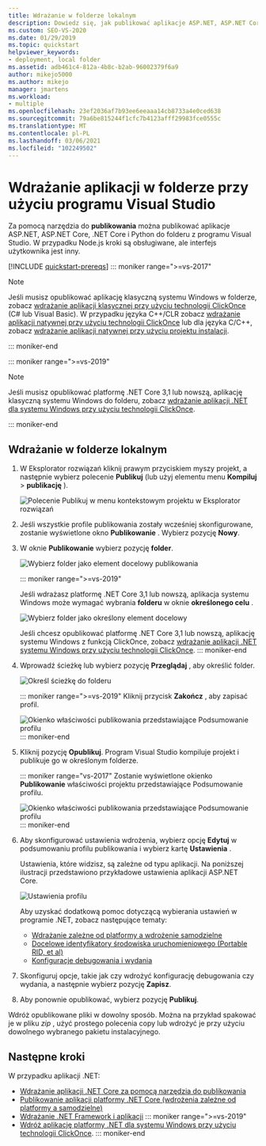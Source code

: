 ```yaml
---
title: Wdrażanie w folderze lokalnym
description: Dowiedz się, jak publikować aplikacje ASP.NET, ASP.NET Core, .NET Core i Python w folderze z programu Visual Studio za pomocą narzędzia do publikowania.
ms.custom: SEO-VS-2020
ms.date: 01/29/2019
ms.topic: quickstart
helpviewer_keywords:
- deployment, local folder
ms.assetid: adb461c4-812a-4b8c-b2ab-96002379f6a9
author: mikejo5000
ms.author: mikejo
manager: jmartens
ms.workload:
- multiple
ms.openlocfilehash: 23ef2036af7b93ee6eeaaa14cb8733a4e0ced638
ms.sourcegitcommit: 79a6be815244f1cfc7b4123afff29983fce0555c
ms.translationtype: MT
ms.contentlocale: pl-PL
ms.lasthandoff: 03/06/2021
ms.locfileid: "102249502"
---
```

# <a name="deploy-an-app-to-a-folder-using-visual-studio"></a>Wdrażanie aplikacji w folderze przy użyciu programu Visual Studio

Za pomocą narzędzia do **publikowania** można publikować aplikacje ASP.NET, ASP.NET Core, .NET Core i Python do folderu z programu Visual Studio. W przypadku Node.js kroki są obsługiwane, ale interfejs użytkownika jest inny.

[!INCLUDE [quickstart-prereqs](includes/quickstart-prereqs.md)]
::: moniker range=">=vs-2017"
> [!NOTE]
> Jeśli musisz opublikować aplikację klasyczną systemu Windows w folderze, zobacz [wdrażanie aplikacji klasycznej przy użyciu technologii ClickOnce](how-to-publish-a-clickonce-application-using-the-publish-wizard.md) (C# lub Visual Basic). W przypadku języka C++/CLR zobacz [wdrażanie aplikacji natywnej przy użyciu technologii ClickOnce](/cpp/windows/clickonce-deployment-for-visual-cpp-applications) lub dla języka C/C++, zobacz [wdrażanie aplikacji natywnej przy użyciu projektu instalacji](/cpp/windows/walkthrough-deploying-a-visual-cpp-application-by-using-a-setup-project).

::: moniker-end

::: moniker range=">=vs-2019"
> [!NOTE]
> Jeśli musisz opublikować platformę .NET Core 3,1 lub nowszą, aplikację klasyczną systemu Windows do folderu, zobacz [wdrażanie aplikacji .NET dla systemu Windows przy użyciu technologii ClickOnce](quickstart-deploy-using-clickonce-folder.md).

::: moniker-end

## <a name="deploy-to-a-local-folder"></a>Wdrażanie w folderze lokalnym

1. W Eksplorator rozwiązań kliknij prawym przyciskiem myszy projekt, a następnie wybierz polecenie **Publikuj** (lub użyj elementu menu **Kompiluj**  >  **publikację** ).

    ![Polecenie Publikuj w menu kontekstowym projektu w Eksplorator rozwiązań](../deployment/media/quickstart-publish.png "Wybierz pozycję Publikuj")

1. Jeśli wszystkie profile publikowania zostały wcześniej skonfigurowane, zostanie wyświetlone okno **Publikowanie** . Wybierz pozycję **Nowy**.

1. W oknie **Publikowanie** wybierz pozycję **folder**.

   ![Wybierz folder jako element docelowy publikowania](../deployment/media/quickstart-publish-folder-new.png "Wybierz folder")

   ::: moniker range=">=vs-2019"

   Jeśli wdrażasz platformę .NET Core 3,1 lub nowszą, aplikacja systemu Windows może wymagać wybrania **folderu** w oknie **określonego celu** .

   ![Wybierz folder jako określony element docelowy](../deployment/media/quickstart-publish-folder-targets.png "Wybierz konkretny element docelowy")

   Jeśli chcesz opublikować platformę .NET Core 3,1 lub nowszą, aplikację systemu Windows z funkcją ClickOnce, zobacz [wdrażanie aplikacji .NET systemu Windows przy użyciu technologii ClickOnce](quickstart-deploy-using-clickonce-folder.md).
   ::: moniker-end

1. Wprowadź ścieżkę lub wybierz pozycję **Przeglądaj** , aby określić folder.

   ![Określ ścieżkę do folderu](../deployment/media/quickstart-publish-folder-path.png "Wybierz folder")

   ::: moniker range=">=vs-2019"
   Kliknij przycisk **Zakończ** , aby zapisać profil.

   ![Okienko właściwości publikowania przedstawiające Podsumowanie profilu](../deployment/media/quickstart-publish-folder-summary.png)
   ::: moniker-end

1. Kliknij pozycję **Opublikuj**. Program Visual Studio kompiluje projekt i publikuje go w określonym folderze.

   ::: moniker range="vs-2017"
   Zostanie wyświetlone okienko **Publikowanie** właściwości projektu przedstawiające Podsumowanie profilu.

   ![Okienko właściwości publikowania przedstawiające Podsumowanie profilu](../deployment/media/quickstart-publish-folder-summary.png)
   ::: moniker-end

1. Aby skonfigurować ustawienia wdrożenia, wybierz opcję **Edytuj** w podsumowaniu profilu publikowania i wybierz kartę **Ustawienia** .

   Ustawienia, które widzisz, są zależne od typu aplikacji. Na poniższej ilustracji przedstawiono przykładowe ustawienia aplikacji ASP.NET Core.

    ![Ustawienia profilu](../deployment/media/quickstart-profile-settings.png "Ustawienia profilu")

    Aby uzyskać dodatkową pomoc dotyczącą wybierania ustawień w programie .NET, zobacz następujące tematy:

    - [Wdrażanie zależne od platformy a wdrożenie samodzielne](/dotnet/core/deploying/)
    - [Docelowe identyfikatory środowiska uruchomieniowego (Portable RID, et al)](/dotnet/core/rid-catalog)
    - [Konfiguracje debugowania i wydania](../ide/understanding-build-configurations.md)

1. Skonfiguruj opcje, takie jak czy wdrożyć konfigurację debugowania czy wydania, a następnie wybierz pozycję **Zapisz**.

1. Aby ponownie opublikować, wybierz pozycję **Publikuj**.

Wdróż opublikowane pliki w dowolny sposób. Można na przykład spakować je w pliku *zip* , użyć prostego polecenia copy lub wdrożyć je przy użyciu dowolnego wybranego pakietu instalacyjnego.

## <a name="next-steps"></a>Następne kroki

W przypadku aplikacji .NET:

- [Wdrażanie aplikacji .NET Core za pomocą narzędzia do publikowania](/dotnet/core/deploying/deploy-with-vs)
- [Publikowanie aplikacji platformy .NET Core (wdrożenia zależne od platformy a samodzielne)](/dotnet/core/deploying/)
- [Wdrażanie .NET Framework i aplikacji](/dotnet/framework/deployment/)
::: moniker range=">=vs-2019"
- [Wdróż aplikację platformy .NET dla systemu Windows przy użyciu technologii ClickOnce](quickstart-deploy-using-clickonce-folder.md).
 ::: moniker-end
